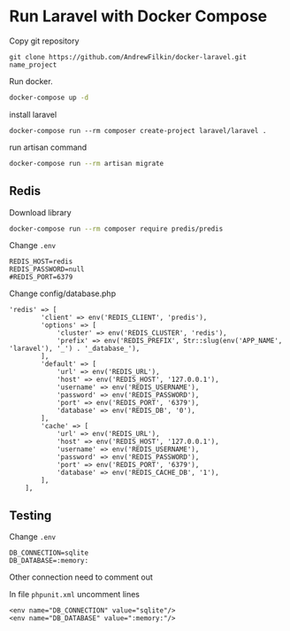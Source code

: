 # Run Laravel with Docker Compose

Copy git repository <br/>
```
git clone https://github.com/AndrewFilkin/docker-laravel.git name_project
```

Run docker. <br/> 
```bash
docker-compose up -d
```

install laravel <br/>
```
docker-compose run --rm composer create-project laravel/laravel .
```

run artisan command <br/>
```bash
docker-compose run --rm artisan migrate
```

## Redis
Download library
```bash
docker-compose run --rm composer require predis/predis
```

Change `.env` <br/>

```
REDIS_HOST=redis
REDIS_PASSWORD=null
#REDIS_PORT=6379
```

Change config/database.php <br/>

```
'redis' => [
        'client' => env('REDIS_CLIENT', 'predis'),
        'options' => [
            'cluster' => env('REDIS_CLUSTER', 'redis'),
            'prefix' => env('REDIS_PREFIX', Str::slug(env('APP_NAME', 'laravel'), '_') . '_database_'),
        ],
        'default' => [
            'url' => env('REDIS_URL'),
            'host' => env('REDIS_HOST', '127.0.0.1'),
            'username' => env('REDIS_USERNAME'),
            'password' => env('REDIS_PASSWORD'),
            'port' => env('REDIS_PORT', '6379'),
            'database' => env('REDIS_DB', '0'),
        ],
        'cache' => [
            'url' => env('REDIS_URL'),
            'host' => env('REDIS_HOST', '127.0.0.1'),
            'username' => env('REDIS_USERNAME'),
            'password' => env('REDIS_PASSWORD'),
            'port' => env('REDIS_PORT', '6379'),
            'database' => env('REDIS_CACHE_DB', '1'),
        ],
    ],
```

## Testing

Change `.env` <br/>

```
DB_CONNECTION=sqlite
DB_DATABASE=:memory:
```
Other connection need to comment out <br/>

In file `phpunit.xml` uncomment lines <br/>

```
<env name="DB_CONNECTION" value="sqlite"/>
<env name="DB_DATABASE" value=":memory:"/>
```


